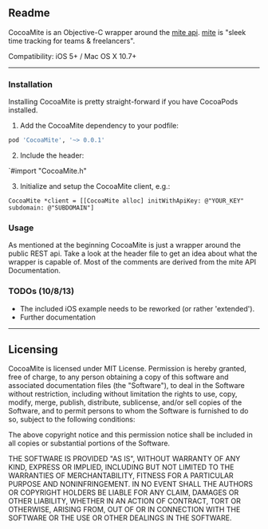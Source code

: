 ## Readme

CocoaMite is an Objective-C wrapper around the [mite api](http://mite.yo.lk/api/ "mite api").
[mite](http://mite.yo.lk/ "mite") is "sleek time tracking for teams & freelancers". 

Compatibility: iOS 5+ / Mac OS X 10.7+

---
### Installation
Installing CocoaMite is pretty straight-forward if you have CocoaPods installed.

1. Add the CocoaMite dependency to your podfile:

```Ruby
pod 'CocoaMite', '~> 0.0.1'
```

2. Include the header:

 `#import "CocoaMite.h"

3. Initialize and setup the CocoaMite client, e.g.:

```objc
CocoaMite *client = [[CocoaMite alloc] initWithApiKey: @"YOUR_KEY" subdomain: @"SUBDOMAIN"]
```

### Usage

As mentioned at the beginning CocoaMite is just a wrapper around the public REST api. Take a look at the header file to get an idea about what the wrapper is capable of. Most of the comments are derived from the mite API Documentation. 

### TODOs (10/8/13)

* The included iOS example needs to be reworked (or rather 'extended').
* Further documentation

---
## Licensing

CocoaMite is licensed under MIT License. Permission is hereby granted, free of charge, to any person obtaining a copy of this software and associated documentation files (the "Software"), to deal in the Software without restriction, including without limitation the rights to use, copy, modify, merge, publish, distribute, sublicense, and/or sell copies of the Software, and to permit persons to whom the Software is furnished to do so, subject to the following conditions:

The above copyright notice and this permission notice shall be included in all copies or substantial portions of the Software.

THE SOFTWARE IS PROVIDED "AS IS", WITHOUT WARRANTY OF ANY KIND, EXPRESS OR IMPLIED, INCLUDING BUT NOT LIMITED TO THE WARRANTIES OF MERCHANTABILITY, FITNESS FOR A PARTICULAR PURPOSE AND NONINFRINGEMENT. IN NO EVENT SHALL THE AUTHORS OR COPYRIGHT HOLDERS BE LIABLE FOR ANY CLAIM, DAMAGES OR OTHER LIABILITY, WHETHER IN AN ACTION OF CONTRACT, TORT OR OTHERWISE, ARISING FROM, OUT OF OR IN CONNECTION WITH THE SOFTWARE OR THE USE OR OTHER DEALINGS IN THE SOFTWARE.
